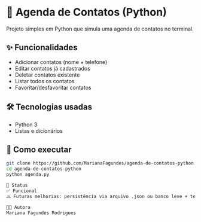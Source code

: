# 📇 Agenda de Contatos (Python)

Projeto simples em Python que simula uma agenda de contatos no terminal.

## ✨ Funcionalidades
- Adicionar contatos (nome + telefone)
- Editar contatos já cadastrados
- Deletar contatos existente
- Listar todos os contatos
- Favoritar/desfavoritar contatos

## 🛠️ Tecnologias usadas
- Python 3
- Listas e dicionários

## 🚀 Como executar
```bash
git clone https://github.com/MarianaFagundes/agenda-de-contatos-python.git
cd agenda-de-contatos-python
python agenda.py

📌 Status
✅ Funcional
🔜 Futuras melhorias: persistência via arquivo .json ou banco leve + testes

👩‍💻 Autora
Mariana Fagundes Rodrigues
